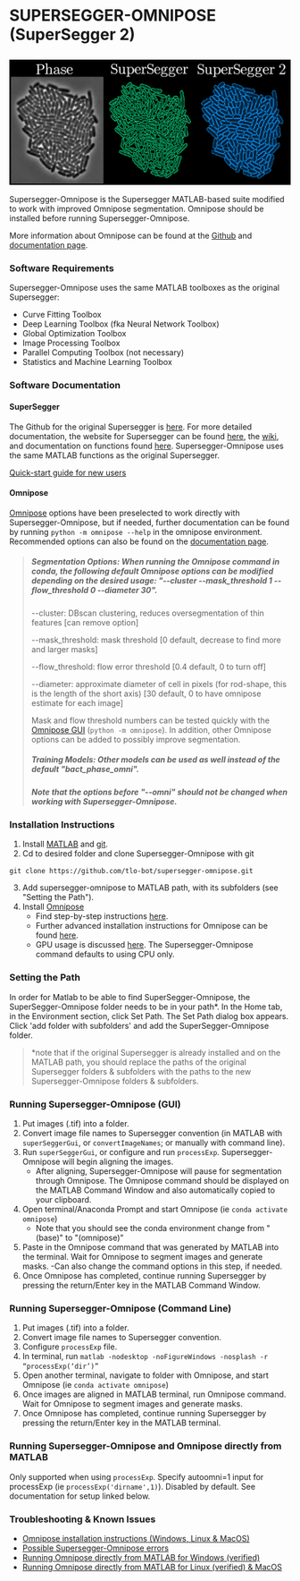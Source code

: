 # <p> <b>SUPERSEGGER-OMNIPOSE (SuperSegger 2)</b> </p>

![Phase image, old SuperSegger segmentation, new SuperSegger 2 segmentation.](/assets/githubfig2.png)


Supersegger-Omnipose is the Supersegger MATLAB-based suite modified to work with improved Omnipose segmentation. Omnipose should be installed before running Supersegger-Omnipose.

More information about Omnipose can be found at the [Github](https://github.com/kevinjohncutler/omnipose/) and [documentation page](https://omnipose.readthedocs.io/).



### Software Requirements

Supersegger-Omnipose uses the same MATLAB toolboxes as the original Supersegger:

- Curve Fitting Toolbox
- Deep Learning Toolbox (fka Neural Network Toolbox)
- Global Optimization Toolbox
- Image Processing Toolbox
- Parallel Computing Toolbox (not necessary)
- Statistics and Machine Learning Toolbox



### Software Documentation

#### SuperSegger
The Github for the original Supersegger is [here](https://github.com/wiggins-lab/SuperSegger). For more detailed documentation, the website for Supersegger can be found [here](http://mtshasta.phys.washington.edu/website/SuperSegger.php), the [wiki](https://github.com/wiggins-lab/SuperSegger/wiki), and documentation on functions found [here](http://mtshasta.phys.washington.edu/website/superSegger/). Supersegger-Omnipose uses the same MATLAB functions as the original Supersegger.

[Quick-start guide for new users](../main/quick_start_guide.md)

#### Omnipose
[Omnipose](https://omnipose.readthedocs.io/) options have been preselected to work directly with Supersegger-Omnipose, but if needed, further documentation can be found by running `python -m omnipose --help` in the omnipose environment. Recommended options can also be found on the [documentation page](https://omnipose.readthedocs.io/command.html). 

> ##### Segmentation Options: When running the Omnipose command in conda, the following default Omnipose options can be modified depending on the desired usage: "--cluster --mask_threshold 1 --flow_threshold 0 --diameter 30". 
> 
> --cluster: DBscan clustering, reduces oversegmentation of thin features [can remove option]
> 
> --mask_threshold: mask threshold [0 default, decrease to find more and larger masks]
> 
> --flow_threshold: flow error threshold [0.4 default, 0 to turn off]
> 
> --diameter: approximate diameter of cell in pixels (for rod-shape, this is the length of the short axis) [30 default, 0 to have omnipose estimate for each image]
> 
> Mask and flow threshold numbers can be tested quickly with the [Omnipose GUI](https://omnipose.readthedocs.io/gui.html) (`python -m omnipose`). In addition, other Omnipose options can be added to possibly improve segmentation. 
> 
> ##### Training Models: Other models can be used as well instead of the default "bact_phase_omni".
> 
> ##### Note that the options before "--omni" should not be changed when working with Supersegger-Omnipose.


### Installation Instructions

1. Install [MATLAB](https://www.mathworks.com/help/install/install-products.html) and [git](https://git-scm.com/book/en/v2/Getting-Started-Installing-Git).
2. Cd to desired folder and clone Supersegger-Omnipose with git
```
git clone https://github.com/tlo-bot/supersegger-omnipose.git
```
3. Add supersegger-omnipose to MATLAB path, with its subfolders (see "Setting the Path").
4. Install [Omnipose](https://github.com/kevinjohncutler/omnipose/)
   - Find step-by-step instructions [here](../main/install_omnipose.md).
   - Further advanced installation instructions for Omnipose can be found [here](https://pypi.org/project/cellpose/).
   - GPU usage is discussed [here](https://omnipose.readthedocs.io/installation.html#gpu-support). The Supersegger-Omnipose command defaults to using CPU only.


### Setting the Path

In order for Matlab to be able to find SuperSegger-Omnipose, the SuperSegger-Omnipose folder needs to be in your path*. In the Home tab, in the Environment section, click Set Path. The Set Path dialog box appears. Click 'add folder with subfolders' and add the SuperSegger-Omnipose folder. 

>*note that if the original Supersegger is already installed and on the MATLAB path, you should replace the paths of the original Supersegger folders & subfolders with the paths to the new Supersegger-Omnipose folders & subfolders.



### Running Supersegger-Omnipose (GUI)

1. Put images (.tif) into a folder.
2. Convert image file names to Supersegger convention (in MATLAB with `superSeggerGui`, or `convertImageNames`; or manually with command line).
3. Run `superSeggerGui`, or configure and run `processExp`. Supersegger-Omnipose will begin aligning the images.
   - After aligning, Supersegger-Omnipose will pause for segmentation through Omnipose. The Omnipose command should be displayed on the MATLAB Command Window and also automatically copied to your clipboard.
4. Open terminal/Anaconda Prompt and start Omnipose (ie `conda activate omnipose`)
   - Note that you should see the conda environment change from "(base)" to "(omnipose)"
5. Paste in the Omnipose command that was generated by MATLAB into the terminal. Wait for Omnipose to segment images and generate masks.
   -Can also change the command options in this step, if needed.
6. Once Omnipose has completed, continue running Supersegger by pressing the return/Enter key in the MATLAB Command Window.


### Running Supersegger-Omnipose (Command Line)

1. Put images (.tif) into a folder.
2. Convert image file names to Supersegger convention.
3. Configure `processExp` file.
4. In terminal, run `matlab -nodesktop -noFigureWindows -nosplash -r “processExp(‘dir’)”`
5. Open another terminal, navigate to folder with Omnipose, and start Omnipose (ie `conda activate omnipose`)
6. Once images are aligned in MATLAB terminal, run Omnipose command. Wait for Omnipose to segment images and generate masks.
7. Once Omnipose has completed, continue running Supersegger by pressing the return/Enter key in the MATLAB terminal.

### Running Supersegger-Omnipose and Omnipose directly from MATLAB 

Only supported when using `processExp`. Specify autoomni=1 input for processExp (ie `processExp('dirname',1)`). Disabled by default.
See documentation for setup linked below.

### Troubleshooting & Known Issues
- [Omnipose installation instructions (Windows, Linux & MacOS)](../main/install_omnipose.md)
- [Possible Supersegger-Omnipose errors](../main/so_errors.md)
- [Running Omnipose directly from MATLAB for Windows (verified)](../main/omni_in_matlab_windows.md)
- [Running Omnipose directly from MATLAB for Linux (verified) & MacOS](../main/omni_in_matlab_unix.md)












